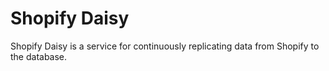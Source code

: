 # Shopify Daisy
Shopify Daisy is a service for continuously replicating data from Shopify to the database.
